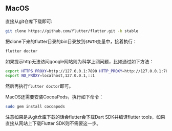 ## MacOS

直接从git仓库下载即可:

```bash
git clone https://github.com/flutter/flutter.git -b stable
```

把clone下来的flutter目录的bin目录放到`$PATH`变量中，接着执行：

```bash
flutter doctor
```

如果提示http无法访问google网站则为科学上网问题，比如通过如下方法：

```bash
export HTTPS_PROXY=http://127.0.0.1:7890 HTTP_PROXY=http://127.0.0.1:7890 ALL_PROXY=socks5://127.0.0.1:7891
export NO_PROXY=localhost,127.0.0.1,::1
```

然后再执行`flutter doctor`即可。

MacOS还需要安装CocoaPods，执行如下命令：

```bash
sudo gem install cocoapods
```

注意如果是从git仓库下载的话会flutter会下载Dart SDK并编译flutter tools，如果直接从网站上下载Flutter SDK则不需要这一步。
